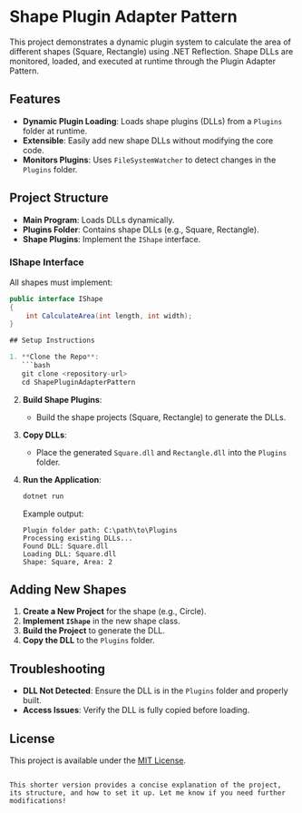 
# Shape Plugin Adapter Pattern

This project demonstrates a dynamic plugin system to calculate the area of different shapes (Square, Rectangle) using .NET Reflection. Shape DLLs are monitored, loaded, and executed at runtime through the Plugin Adapter Pattern.

## Features
- **Dynamic Plugin Loading**: Loads shape plugins (DLLs) from a `Plugins` folder at runtime.
- **Extensible**: Easily add new shape DLLs without modifying the core code.
- **Monitors Plugins**: Uses `FileSystemWatcher` to detect changes in the `Plugins` folder.

## Project Structure
- **Main Program**: Loads DLLs dynamically.
- **Plugins Folder**: Contains shape DLLs (e.g., Square, Rectangle).
- **Shape Plugins**: Implement the `IShape` interface.

### IShape Interface
All shapes must implement:
```csharp
public interface IShape
{
    int CalculateArea(int length, int width);
}

## Setup Instructions

1. **Clone the Repo**:
   ```bash
   git clone <repository-url>
   cd ShapePluginAdapterPattern
   ```

2. **Build Shape Plugins**:
   - Build the shape projects (Square, Rectangle) to generate the DLLs.

3. **Copy DLLs**:
   - Place the generated `Square.dll` and `Rectangle.dll` into the `Plugins` folder.

4. **Run the Application**:
   ```bash
   dotnet run
   ```

   Example output:
   ```
   Plugin folder path: C:\path\to\Plugins
   Processing existing DLLs...
   Found DLL: Square.dll
   Loading DLL: Square.dll
   Shape: Square, Area: 2
   ```

## Adding New Shapes

1. **Create a New Project** for the shape (e.g., Circle).
2. **Implement `IShape`** in the new shape class.
3. **Build the Project** to generate the DLL.
4. **Copy the DLL** to the `Plugins` folder.

## Troubleshooting

- **DLL Not Detected**: Ensure the DLL is in the `Plugins` folder and properly built.
- **Access Issues**: Verify the DLL is fully copied before loading.

## License

This project is available under the [MIT License](LICENSE).
```

This shorter version provides a concise explanation of the project, its structure, and how to set it up. Let me know if you need further modifications!
